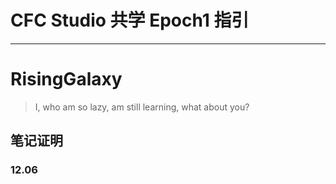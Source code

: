 # CFC Studio 共学 Epoch1 指引

---

# RisingGalaxy

> I, who am so lazy, am still learning, what about you?

## 笔记证明

### 12.06
